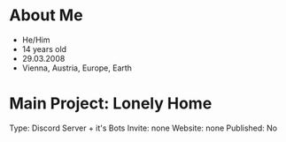 # About Me

- He/Him
- 14 years old
- 29.03.2008
- Vienna, Austria, Europe, Earth

# Main Project: Lonely Home
Type: Discord Server + it's Bots
Invite: none
Website: none
Published: No
